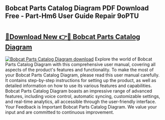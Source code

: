 ## Bobcat Parts Catalog Diagram PDF Download Free - Part-Hm6 User Guide Repair 9oPTU

# <h2><a href="http://dfmdova.blite.top/?on=Bobcat+Parts+Catalog+Diagram">🔗Download New 👉🔴 Bobcat Parts Catalog Diagram</a></h2>

[![Bobcat Parts Catalog Diagram download](https://i.imgur.com/lujVjoI.png)](http://dfmdova.blite.top/?on=Bobcat+Parts+Catalog+Diagram)
Explore the world of Bobcat Parts Catalog Diagram with this comprehensive user manual, covering all aspects of the product's features and functionality. To make the most of your Bobcat Parts Catalog Diagram, please read this user manual carefully. It contains step-by-step instructions for setting up the product, as well as detailed information on how to use its various features and capabilities. Bobcat Parts Catalog Diagram boasts an impressive range of advanced features, including voice control, automatic syncing, customizable settings, and real-time analytics, all accessible through the user-friendly interface. Your Feedback is Important Bobcat Parts Catalog Diagram. We value your input and are committed to continuous improvement.
